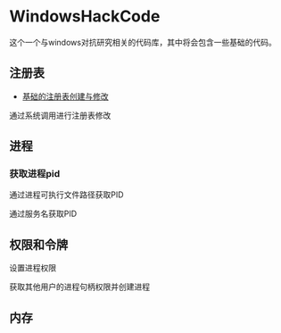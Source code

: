# WindowsHackCode

这个一个与windows对抗研究相关的代码库，其中将会包含一些基础的代码。

## 注册表

* [基础的注册表创建与修改](https://github.com/knightswd/WindowsHackCode/blob/main/Reg/reg.cpp)

通过系统调用进行注册表修改

## 进程

### 获取进程pid

通过进程可执行文件路径获取PID

通过服务名获取PID

## 权限和令牌

设置进程权限

获取其他用户的进程句柄权限并创建进程

## 内存
